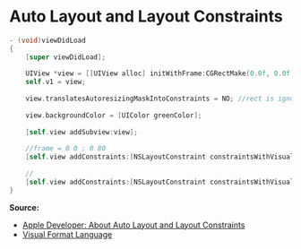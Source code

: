 # Auto Layout and Layout Constraints
```objectivec
- (void)viewDidLoad
{
    [super viewDidLoad];
    
    UIView *view = [[UIView alloc] initWithFrame:CGRectMake(0.0f, 0.0f, 30.0f, 30.0f)];
    self.v1 = view;
    
    view.translatesAutoresizingMaskIntoConstraints = NO; //rect is ignored, constraints take over the size
    
    view.backgroundColor = [UIColor greenColor];
    
    [self.view addSubview:view];
    
    //frame = 0 0 ; 0 80
    [self.view addConstraints:[NSLayoutConstraint constraintsWithVisualFormat:@"V:|[view(==80)]" options:0 metrics:nil views:NSDictionaryOfVariableBindings(view)]];
    
    //
    [self.view addConstraints:[NSLayoutConstraint constraintsWithVisualFormat:@"H:|[view]" options:0 metrics:nil views:NSDictionaryOfVariableBindings(view)]];
}
```


**Source:**
* [Apple Developer: About Auto Layout and Layout Constraints](https://developer.apple.com/library/ios/recipes/xcode_help-IB_auto_layout/chapters/UnderstandingAutolayout.html)
* [Visual Format Language](http://commandshift.co.uk/blog/2013/01/31/visual-format-language-for-autolayout/)
